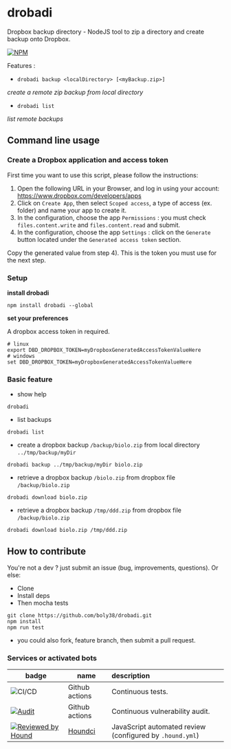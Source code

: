 # drobadi

Dropbox backup directory - NodeJS tool to zip a directory and create backup onto Dropbox.

[![NPM](https://nodei.co/npm/drobadi.png?compact=true)](https://npmjs.org/package/drobadi)

Features :
- `drobadi backup <localDirectory> [<myBackup.zip>]`

_create a remote zip backup from local directory_

- `drobadi list` 

_list remote backups_


## Command line usage

### Create a Dropbox application and access token
First time you want to use this script, please follow the instructions:

1) Open the following URL in your Browser, and log in using your account: https://www.dropbox.com/developers/apps
2) Click on `Create App`, then select `Scoped access`, a type of access (ex. folder) and name your app to create it.
3) In the configuration, choose the app `Permissions` : you must check `files.content.write` and `files.content.read` and submit.
4) In the configuration, choose the app `Settings` : click on the `Generate` button located under 
the `Generated access token` section.

Copy the generated value from step 4). This is the token you must use for the next step.

### Setup
**install drobadi**

```
npm install drobadi --global
```

**set your preferences**

A dropbox access token in required.

```
# linux
export DBD_DROPBOX_TOKEN=myDropboxGeneratedAccessTokenValueHere
# windows
set DBD_DROPBOX_TOKEN=myDropboxGeneratedAccessTokenValueHere
```



### Basic feature

 - show help
```
drobadi
```

 - list backups
```
drobadi list
```

- create a dropbox backup `/backup/biolo.zip` from local directory `../tmp/backup/myDir`
```
drobadi backup ../tmp/backup/myDir biolo.zip
```

- retrieve a dropbox backup `/biolo.zip` from dropbox file `/backup/biolo.zip`
```
drobadi download biolo.zip
```

- retrieve a dropbox backup `/tmp/ddd.zip` from dropbox file `/backup/biolo.zip`
```
drobadi download biolo.zip /tmp/ddd.zip
```

## How to contribute
You're not a dev ? just submit an issue (bug, improvements, questions). Or else:
* Clone
* Install deps
* Then mocha tests
```
git clone https://github.com/boly38/drobadi.git
npm install
npm run test
```
* you could also fork, feature branch, then submit a pull request.

### Services or activated bots

| badge  | name   | description  |
|--------|-------|:--------|
| ![CI/CD](https://github.com/boly38/drobadi/workflows/drobadi-ci/badge.svg) |Github actions|Continuous tests.
| [![Audit](https://github.com/boly38/drobadi/actions/workflows/audit.yml/badge.svg)](https://github.com/boly38/ndrobadi/actions/workflows/audit.yml) |Github actions|Continuous vulnerability audit.
| [![Reviewed by Hound](https://img.shields.io/badge/Reviewed_by-Hound-8E64B0.svg)](https://houndci.com)|[Houndci](https://houndci.com/)|JavaScript  automated review (configured by `.hound.yml`)|

